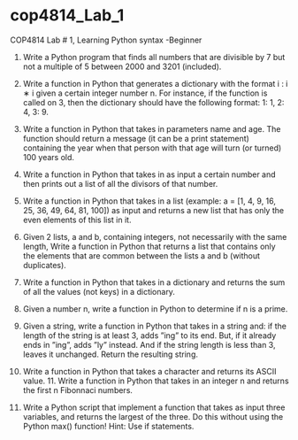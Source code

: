 # cop4814_Lab_1
COP4814 Lab # 1, Learning Python syntax -Beginner 

1. Write a Python program that finds all numbers that are divisible by 7 but not a multiple of 5 between 2000 and 3201 (included).

2. Write a function in Python that generates a dictionary with the format i : i ∗ i given a certain integer number n. For instance, if the function is called on 3, then the dictionary should have the following format: 1: 1, 2: 4, 3: 9.

3. Write a function in Python that takes in parameters name and age. The function should return a message (it can be a print statement) containing the year when that person with that age will turn (or turned) 100 years old.

4. Write a function in Python that takes in as input a certain number and then prints out a list of all the divisors of that number.

5. Write a function in Python that takes in a list (example: a = [1, 4, 9, 16, 25, 36, 49, 64, 81, 100]) as input and returns a new list that has only the even elements of this list in it.

6. Given 2 lists, a and b, containing integers, not necessarily with the same length, Write a function in Python that returns a list that contains only the elements that are common between the lists a and b (without duplicates).

7. Write a function in Python that takes in a dictionary and returns the sum of all the values (not keys) in a dictionary.
8. Given a number n, write a function in Python to determine if n is a prime.

9. Given a string, write a function in Python that takes in a string and: if the length of the string is at least 3, adds ”ing” to its end. But, if it already ends in ”ing”, adds ”ly” instead. And if the string length is less than 3, leaves it unchanged. Return the resulting string.

10. Write a function in Python that takes a character and returns its ASCII value. 11. Write a function in Python that takes in an integer n and returns the first n Fibonnaci numbers.

12. Write a Python script that implement a function that takes as input three variables, and returns the largest of the three. Do this without using the Python max() function! Hint: Use if statements.
